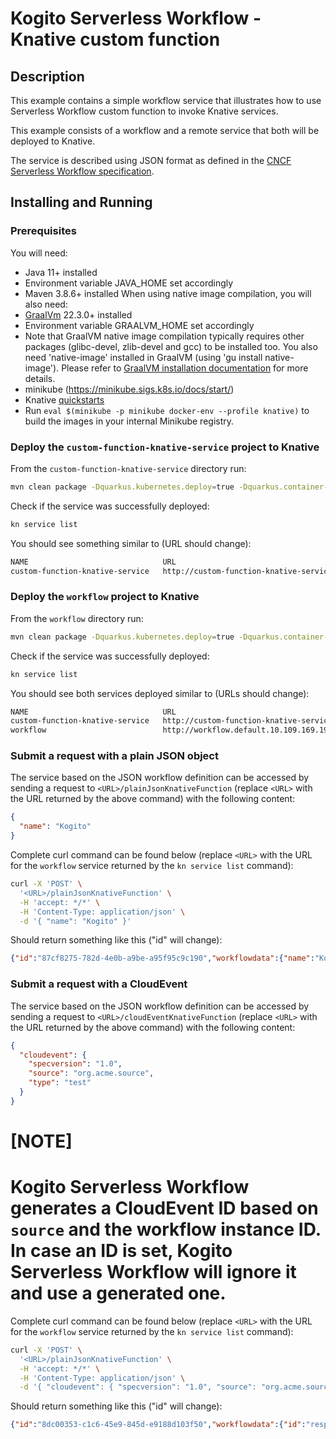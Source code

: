 # Kogito Serverless Workflow - Knative custom function

## Description

This example contains a simple workflow service that illustrates how to use Serverless Workflow custom function to invoke Knative services.

This example consists of a workflow and a remote service that both will be deployed to Knative.

The service is described using JSON format as defined in the 
[CNCF Serverless Workflow specification](https://github.com/serverlessworkflow/specification).

## Installing and Running

### Prerequisites
 
You will need:
  - Java 11+ installed
  - Environment variable JAVA_HOME set accordingly
  - Maven 3.8.6+ installed
    When using native image compilation, you will also need:
  - [GraalVm](https://www.graalvm.org/downloads/) 22.3.0+ installed
  - Environment variable GRAALVM_HOME set accordingly
  - Note that GraalVM native image compilation typically requires other packages (glibc-devel, zlib-devel and gcc) to be installed too.  You also need 'native-image' installed in GraalVM (using 'gu install native-image'). Please refer to [GraalVM installation documentation](https://www.graalvm.org/docs/reference-manual/aot-compilation/#prerequisites) for more details.
  - minikube (https://minikube.sigs.k8s.io/docs/start/)
  - Knative [quickstarts](https://knative.dev/docs/getting-started/quickstart-install/)
  - Run `eval $(minikube -p minikube docker-env --profile knative)` to build the images in your internal Minikube registry.
  
### Deploy the `custom-function-knative-service` project to Knative

From the `custom-function-knative-service` directory run:

```sh
mvn clean package -Dquarkus.kubernetes.deploy=true -Dquarkus.container-image.group=dev.local/<your_user>
```

Check if the service was successfully deployed:

```sh
kn service list
```

You should see something similar to (URL should change):

```sh
NAME                              URL                                                                      LATEST                                  AGE   CONDITIONS   READY   REASON
custom-function-knative-service   http://custom-function-knative-service.default.10.109.169.193.sslip.io   custom-function-knative-service-00001   13s   3 OK / 3     True    
```

### Deploy the `workflow` project to Knative

From the `workflow` directory run:

```sh
mvn clean package -Dquarkus.kubernetes.deploy=true -Dquarkus.container-image.group=dev.local/<your_user>
```

Check if the service was successfully deployed:

```sh
kn service list
```

You should see both services deployed similar to  (URLs should change):

```sh
NAME                              URL                                                                      LATEST                                  AGE     CONDITIONS   READY   REASON
custom-function-knative-service   http://custom-function-knative-service.default.10.109.169.193.sslip.io   custom-function-knative-service-00001   3m53s   3 OK / 3     True    
workflow                          http://workflow.default.10.109.169.193.sslip.io                          workflow-00001                          12s     3 OK / 3     True        
```

### Submit a request with a plain JSON object 

The service based on the JSON workflow definition can be accessed by sending a request to `<URL>/plainJsonKnativeFunction` (replace `<URL>` with the URL returned by the above command) with the following content:

```json
{
  "name": "Kogito"
}
```

Complete curl command can be found below (replace `<URL>` with the URL for the `workflow` service returned by the `kn service list` command):

```sh
curl -X 'POST' \
  '<URL>/plainJsonKnativeFunction' \
  -H 'accept: */*' \
  -H 'Content-Type: application/json' \
  -d '{ "name": "Kogito" }'
```

Should return something like this ("id" will change):

```json
{"id":"87cf8275-782d-4e0b-a9be-a95f95c9c190","workflowdata":{"name":"Kogito","greeting":"Greetings from Serverless Workflow, Kogito"}}
```

### Submit a request with a CloudEvent

The service based on the JSON workflow definition can be accessed by sending a request to `<URL>/cloudEventKnativeFunction` (replace `<URL>` with the URL returned by the above command) with the following content:

```json
{
  "cloudevent": {
    "specversion": "1.0",
    "source": "org.acme.source",
    "type": "test" 
  }
}
```

[NOTE]
====
Kogito Serverless Workflow generates a CloudEvent ID based on `source` and the workflow instance ID. In case an ID is set, Kogito Serverless Workflow will ignore it and use a generated one.
====

Complete curl command can be found below (replace `<URL>` with the URL for the `workflow` service returned by the `kn service list` command):

```sh
curl -X 'POST' \
  '<URL>/plainJsonKnativeFunction' \
  -H 'accept: */*' \
  -H 'Content-Type: application/json' \
  -d '{ "cloudevent": { "specversion": "1.0", "source": "org.acme.source", "type": "test" }}'
```

Should return something like this ("id" will change):

```json
{"id":"8dc00353-c1c6-45e9-845d-e9188d103f50","workflowdata":{"id":"response-of-org.acme.source_8dc00353-c1c6-45e9-845d-e9188d103f50","specversion":"1.0","source":"cloudEventFunction","type":"annotated"}}
```